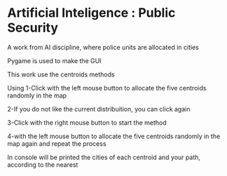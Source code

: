 # Artificial Inteligence : Public Security
A work from AI discipline, where police units are allocated in cities

Pygame is used to make the GUI

This work use the centroids methods

Using
1-Click with the left mouse button to allocate the five centroids randomly in the map

2-If you do not like the current distribuition, you can click again

3-Click with the right mouse button to start the method

4-with the left mouse button to allocate the five centroids randomly in the map again and repeat the process

In console will be printed the cities of each centroid and your path, according to the nearest
